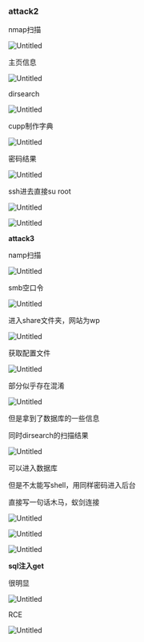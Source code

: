 

### attack2

nmap扫描

![Untitled](Vulhub%20890f01955a4f4345beea2c751d36b3c5/Untitled.png)

主页信息

![Untitled](Vulhub%20890f01955a4f4345beea2c751d36b3c5/Untitled%201.png)

dirsearch

![Untitled](Vulhub%20890f01955a4f4345beea2c751d36b3c5/Untitled%202.png)

cupp制作字典

![Untitled](Vulhub%20890f01955a4f4345beea2c751d36b3c5/Untitled%203.png)

密码结果

![Untitled](Vulhub%20890f01955a4f4345beea2c751d36b3c5/Untitled%204.png)

ssh进去直接su root

![Untitled](Vulhub%20890f01955a4f4345beea2c751d36b3c5/Untitled%205.png)

![Untitled](Vulhub%20890f01955a4f4345beea2c751d36b3c5/Untitled%206.png)

**************attack3**************

namp扫描

![Untitled](Vulhub%20890f01955a4f4345beea2c751d36b3c5/Untitled%207.png)

smb空口令

![Untitled](Vulhub%20890f01955a4f4345beea2c751d36b3c5/Untitled%208.png)

进入share文件夹，网站为wp

![Untitled](Vulhub%20890f01955a4f4345beea2c751d36b3c5/Untitled%209.png)

获取配置文件

![Untitled](Vulhub%20890f01955a4f4345beea2c751d36b3c5/Untitled%2010.png)

部分似乎存在混淆

![Untitled](Vulhub%20890f01955a4f4345beea2c751d36b3c5/Untitled%2011.png)

但是拿到了数据库的一些信息

同时dirsearch的扫描结果

![Untitled](Vulhub%20890f01955a4f4345beea2c751d36b3c5/Untitled%2012.png)

可以进入数据库

但是不太能写shell，用同样密码进入后台

直接写一句话木马，蚁剑连接

![Untitled](Vulhub%20890f01955a4f4345beea2c751d36b3c5/Untitled%2013.png)

![Untitled](Vulhub%20890f01955a4f4345beea2c751d36b3c5/Untitled%2014.png)

![Untitled](Vulhub%20890f01955a4f4345beea2c751d36b3c5/Untitled%2015.png)

**sql注入get**

很明显

![Untitled](Vulhub%20890f01955a4f4345beea2c751d36b3c5/Untitled%2016.png)

RCE

![Untitled](Vulhub%20890f01955a4f4345beea2c751d36b3c5/Untitled%2017.png)
